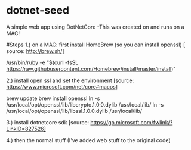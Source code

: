 # dotnet-seed
A simple web app using DotNetCore -This was created on and runs on a MAC!

#Steps
1.) on a MAC:  first install HomeBrew (so you can install openssl)
[ source: http://brew.sh/]

/usr/bin/ruby -e "$(curl -fsSL https://raw.githubusercontent.com/Homebrew/install/master/install)"

2.) install open ssl and set the environment
[source: https://www.microsoft.com/net/core#macos]

brew update
brew install openssl
ln -s /usr/local/opt/openssl/lib/libcrypto.1.0.0.dylib /usr/local/lib/
ln -s /usr/local/opt/openssl/lib/libssl.1.0.0.dylib /usr/local/lib/

3.) install dotnetcore sdk
[source: https://go.microsoft.com/fwlink/?LinkID=827526]

4.) then the normal stuff (I've added web stuff to the original code)



